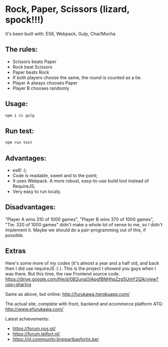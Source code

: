 # Rock, Paper, Scissors (lizard, spock!!!)

It's been built with: ES6, Webpack, Gulp, Chai/Mocha

## The rules:

- Scissors beats Paper
- Rock beat Scissors
- Paper beats Rock
- If both players choose the same, the round is counted as a tie.
- Player A always chooses Paper
- Player B chooses randomly

## Usage:

```javascript
npm i && gulp
```
## Run test:

```javascript
npm run test
```

## Advantages:

- es6! :);
- Code is readable, sweet and to the point;
- It uses Webpack. A more robust, easy-to-use build tool instead of RequireJS;
- Very easy to run localy.

## Disadvantages:

"Player A wins 310 of 1000 games", "Player B wins 370 of 1000 games", "Tie: 320 of 1000 games" didn't make a whole lot of sense to me, so I didn't implement it. Maybe we should do a pair-programming out of this, if possible.

## Extras
Here's some more of my codes (it's almost a year and a half old, and back then I did use requireJS :) ).
This is the project I showed you guys when I was there. But this time, the raw Frontend source code.
https://drive.google.com/file/d/0B2unqOiApgfBNHhpZzg5UmY2Qlk/view?usp=sharing

Same as above, but online: http://furukawa.herokuapp.com/

The actual site, complete with front, backend and ecommerce platform ATG: http://www.efurukawa.com/

Latest achievements:
- https://forum.nos.pt/
- https://forum.telfort.nl/
- https://nl.community.bnpparibasfortis.be/
